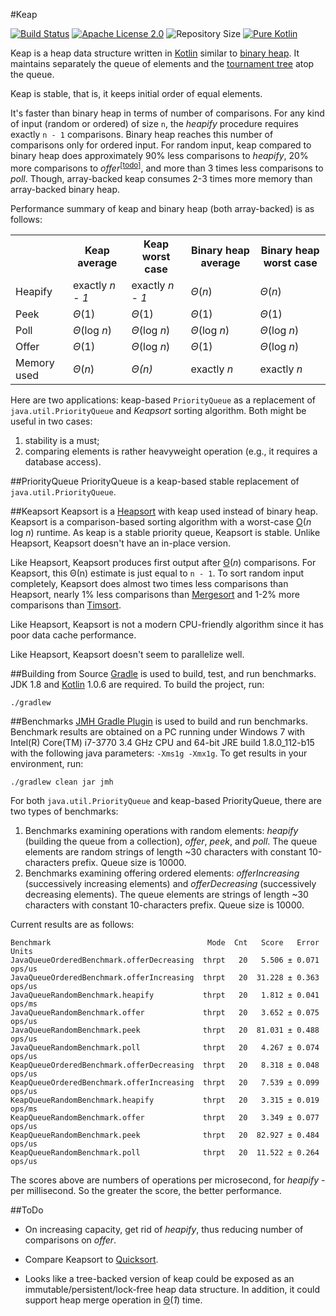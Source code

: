 #Keap

[![Build Status](https://travis-ci.org/penemue/keap.png?branch=master)](https://travis-ci.org/penemue/keap)
[![Apache License 2.0](https://img.shields.io/hexpm/l/plug.svg)](http://www.apache.org/licenses/LICENSE-2.0.html)
![Repository Size](https://reposs.herokuapp.com/?path=penemue/keap)
[![Pure Kotlin](https://img.shields.io/badge/100%25-kotlin-orange.svg)](https://kotlinlang.org)

Keap is a heap data structure written in [Kotlin](http://kotlinlang.org) similar to
[binary heap](https://en.wikipedia.org/wiki/Binary_heap). It maintains separately the queue of elements and the
[tournament tree](http://www.geeksforgeeks.org/tournament-tree-and-binary-heap) atop the queue. 

Keap is stable, that is, it keeps initial order of equal elements.

It's faster than binary heap in terms of number of comparisons. For any kind of input (random or ordered) of size `n`,
the *heapify* procedure requires exactly `n - 1` comparisons. Binary heap reaches this number of comparisons
only for ordered input. For random input, keap compared to binary heap does approximately 90% less comparisons
to *heapify*, 20% more comparisons to *offer*<sup><a href="#todo">[todo]</a></sup>, and more than 3 times less
comparisons to *poll*. Though, array-backed keap consumes 2-3 times more memory than array-backed binary heap.

Performance summary of keap and binary heap (both array-backed) is as follows: 
<table>
<tr>
<th></th>
<th>Keap average</th>
<th>Keap worst case</th>
<th>Binary heap average</th>
<th>Binary heap worst case</th>
</tr>
<tr>
<td>Heapify</td>
<td>exactly <i>n - 1</i></td>
<td>exactly <i>n - 1</i></td>
<td><i>Θ</i>(<i>n</i>)</td>
<td><i>Θ</i>(<i>n</i>)</td>
</tr>
<tr>
<td>Peek</td>
<td><i>Θ</i>(1)</td>
<td><i>Θ</i>(1)</td>
<td><i>Θ</i>(1)</td>
<td><i>Θ</i>(1)</td>
</tr>
<tr>
<td>Poll</td>
<td><i>Θ</i>(log <i>n</i>)</td>
<td><i>Θ</i>(log <i>n</i>)</td>
<td><i>Θ</i>(log <i>n</i>)</td>
<td><i>Θ</i>(log <i>n</i>)</td>
</tr>
<tr>
<td>Offer</td>
<td><i>Θ</i>(1)</td>
<td><i>Θ</i>(log <i>n</i>)</td>
<td><i>Θ</i>(1)</td>
<td><i>Θ</i>(log <i>n</i>)</td>
</tr>
<tr>
<td>Memory used</td>
<td><i>Θ</i>(<i>n</i>)</td>
<td><i>Θ(<i>n</i>)</td>
<td>exactly <i>n</i></td>
<td>exactly <i>n</i></td>
</tr>
</table>

Here are two applications: keap-based `PriorityQueue` as a replacement of `java.util.PriorityQueue` and *Keapsort*
sorting algorithm. Both might be useful in two cases:

1. stability is a must;
1. comparing elements is rather heavyweight operation (e.g., it requires a database access).

##PriorityQueue
PriorityQueue is a keap-based stable replacement of `java.util.PriorityQueue`. 

##Keapsort
Keapsort is a [Heapsort](https://en.wikipedia.org/wiki/Heapsort) with keap used instead of binary heap. Keapsort is a
comparison-based sorting algorithm with a worst-case [O](https://en.wikipedia.org/wiki/Big_O_notation)(*n* log *n*)
runtime. As keap is a stable priority queue, Keapsort is stable. Unlike Heapsort, Keapsort doesn't have an in-place
version.

Like Heapsort, Keapsort produces first output after [Θ](https://en.wikipedia.org/wiki/Big_O_notation)(*n*) comparisons.
For Keapsort, this Θ(n) estimate is just equal to `n - 1`. To sort random input completely, Keapsort does almost
two times less comparisons than Heapsort, nearly 1% less comparisons than
[Mergesort](https://en.wikipedia.org/wiki/Merge_sort) and 1-2% more comparisons than
[Timsort](https://en.wikipedia.org/wiki/Timsort).

Like Heapsort, Keapsort is not a modern CPU-friendly algorithm since it has poor data cache performance.
    
Like Heapsort, Keapsort doesn't seem to parallelize well.

##Building from Source
[Gradle](http://www.gradle.org) is used to build, test, and run benchmarks. JDK 1.8 and [Kotlin](http://kotlinlang.org)
1.0.6 are required. To build the project, run:

    ./gradlew

##Benchmarks
[JMH Gradle Plugin](https://github.com/melix/jmh-gradle-plugin) is used to build and run benchmarks.
Benchmark results are obtained on a PC running under Windows 7 with Intel(R) Core(TM) i7-3770 3.4 GHz CPU
and 64-bit JRE build 1.8.0_112-b15 with the following java parameters: `-Xms1g -Xmx1g`. To get results in your
environment, run:
                                                                                   
    ./gradlew clean jar jmh
    
For both `java.util.PriorityQueue` and keap-based PriorityQueue, there are two types of benchmarks:
 
 1. Benchmarks examining operations with random elements: *heapify* (building the queue from a collection), *offer*,
 *peek*, and *poll*. The queue elements are random strings of length ~30 characters with constant 10-characters prefix.
 Queue size is 10000. 
 1. Benchmarks examining offering ordered elements: *offerIncreasing* (successively increasing elements) and
 *offerDecreasing* (successively decreasing elements). The queue elements are strings of length ~30
 characters with constant 10-characters prefix. Queue size is 10000.

Current results are as follows:
```
Benchmark                                   Mode  Cnt   Score   Error   Units
JavaQueueOrderedBenchmark.offerDecreasing  thrpt   20   5.506 ± 0.071  ops/us
JavaQueueOrderedBenchmark.offerIncreasing  thrpt   20  31.228 ± 0.363  ops/us
JavaQueueRandomBenchmark.heapify           thrpt   20   1.812 ± 0.041  ops/ms
JavaQueueRandomBenchmark.offer             thrpt   20   3.652 ± 0.075  ops/us
JavaQueueRandomBenchmark.peek              thrpt   20  81.031 ± 0.488  ops/us
JavaQueueRandomBenchmark.poll              thrpt   20   4.267 ± 0.074  ops/us
KeapQueueOrderedBenchmark.offerDecreasing  thrpt   20   8.318 ± 0.048  ops/us
KeapQueueOrderedBenchmark.offerIncreasing  thrpt   20   7.539 ± 0.099  ops/us
KeapQueueRandomBenchmark.heapify           thrpt   20   3.315 ± 0.019  ops/ms
KeapQueueRandomBenchmark.offer             thrpt   20   3.349 ± 0.077  ops/us
KeapQueueRandomBenchmark.peek              thrpt   20  82.927 ± 0.484  ops/us
KeapQueueRandomBenchmark.poll              thrpt   20  11.522 ± 0.264  ops/us
```
The scores above are numbers of operations per microsecond, for *heapify* - per millisecond. So the greater the score,
the better performance.

##ToDo

- <span id="todo">On increasing capacity, get rid of *heapify*, thus reducing number of comparisons on *offer*.</span>
 
- Compare Keapsort to [Quicksort](https://en.wikipedia.org/wiki/Quicksort). 

- Looks like a tree-backed version of keap could be exposed as an immutable/persistent/lock-free heap data structure.
In addition, it could support heap merge operation in
[Θ](https://en.wikipedia.org/wiki/Big_O_notation)(*1*) time.